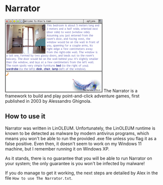 # Narrator
<img title="Screenshot of the Narrator interface" src="./Narrator.png">
The Narrator is a framework to build and play point-and-click adventure games, first published in 2003 by Alessandro Ghignola.

## How to use it
Narrator was written in LinOLEUM. Unfortunately, the LinOLEUM runtime is known to be detected as malware by modern antivirus programs, which means you won't be able to run the provided .exe file unless you flag it as a false positive.
Even then, it doesn't seem to work on my Windows 11 machine, but I remember running it on Windows XP.

As it stands, there is no guarantee that you will be able to run Narrator on your system; the only guarantee is you won't be infected by malware!

If you do manage to get it working, the next steps are detailed by Alex in the file `How to use The Narrator.txt`.
